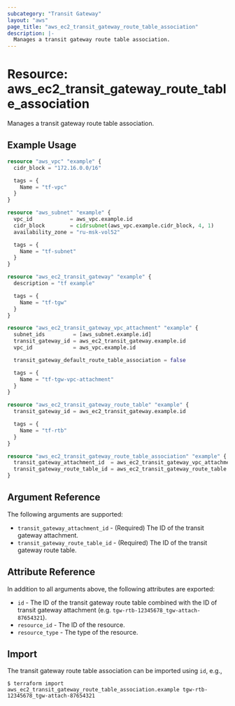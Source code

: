 ```yaml
---
subcategory: "Transit Gateway"
layout: "aws"
page_title: "aws_ec2_transit_gateway_route_table_association"
description: |-
  Manages a transit gateway route table association.
---
```


# Resource: aws_ec2_transit_gateway_route_table_association

Manages a transit gateway route table association.

## Example Usage

```terraform
resource "aws_vpc" "example" {
  cidr_block = "172.16.0.0/16"

  tags = {
    Name = "tf-vpc"
  }
}

resource "aws_subnet" "example" {
  vpc_id            = aws_vpc.example.id
  cidr_block        = cidrsubnet(aws_vpc.example.cidr_block, 4, 1)
  availability_zone = "ru-msk-vol52"

  tags = {
    Name = "tf-subnet"
  }
}

resource "aws_ec2_transit_gateway" "example" {
  description = "tf example"

  tags = {
    Name = "tf-tgw"
  }
}

resource "aws_ec2_transit_gateway_vpc_attachment" "example" {
  subnet_ids         = [aws_subnet.example.id]
  transit_gateway_id = aws_ec2_transit_gateway.example.id
  vpc_id             = aws_vpc.example.id

  transit_gateway_default_route_table_association = false

  tags = {
    Name = "tf-tgw-vpc-attachment"
  }
}

resource "aws_ec2_transit_gateway_route_table" "example" {
  transit_gateway_id = aws_ec2_transit_gateway.example.id

  tags = {
    Name = "tf-rtb"
  }
}

resource "aws_ec2_transit_gateway_route_table_association" "example" {
  transit_gateway_attachment_id  = aws_ec2_transit_gateway_vpc_attachment.example.id
  transit_gateway_route_table_id = aws_ec2_transit_gateway_route_table.example.id
}
```

## Argument Reference

The following arguments are supported:

* `transit_gateway_attachment_id` - (Required) The ID of the transit gateway attachment.
* `transit_gateway_route_table_id` - (Required) The ID of the transit gateway route table.

## Attribute Reference

In addition to all arguments above, the following attributes are exported:

* `id` - The ID of the transit gateway route table combined with the ID of transit gateway attachment (e.g. `tgw-rtb-12345678_tgw-attach-87654321`).
* `resource_id` - The ID of the resource.
* `resource_type` - The type of the resource.

## Import

The transit gateway route table association can be imported using `id`, e.g.,

```
$ terraform import aws_ec2_transit_gateway_route_table_association.example tgw-rtb-12345678_tgw-attach-87654321
```
